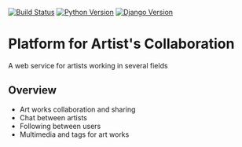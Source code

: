 [![Build Status](https://img.shields.io/circleci/build/bb/metalgear121/pac-client?token=3dee960889ae341ab0a6b5a333b481d1f0426866)](https://circleci.com/bb/metalgear121/pac-server)
[![Python Version](https://img.shields.io/badge/Python-v3.7.5-blue)](https://www.python.org)
[![Django Version](https://img.shields.io/badge/Django-v3.1.2-blue)](https://www.djangoproject.com)
# Platform for Artist's Collaboration
A web service for artists working in several fields

## Overview

- Art works collaboration and sharing
- Chat between artists
- Following between users
- Multimedia and tags for art works


